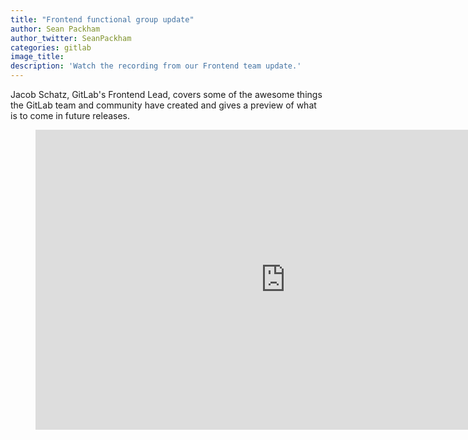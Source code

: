 ```yaml
---
title: "Frontend functional group update"
author: Sean Packham
author_twitter: SeanPackham
categories: gitlab
image_title:
description: 'Watch the recording from our Frontend team update.'
---
```


Jacob Schatz, GitLab's Frontend Lead, covers some of the awesome things the GitLab team and community have created and gives a preview of what is to come in future releases.

<!-- more -->

<figure>
  <iframe width="800" height="480" src="https://www.youtube.com/embed/YlYY_AyBPOc" frameborder="0" allowfullscreen></iframe>
</figure>
